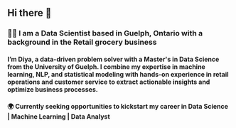 ## Hi there 👋

### 👩‍💻 I am a Data Scientist based in Guelph, Ontario with a background in the Retail grocery business

#### I’m Diya, a data-driven problem solver with a Master's in Data Science from the University of Guelph. I combine my expertise in machine learning, NLP, and statistical modeling with hands-on experience in retail operations and customer service to extract actionable insights and optimize business processes.
#### 🌍 Currently seeking opportunities to kickstart my career in Data Science | Machine Learning | Data Analyst
<!--
**diyapancholi/diyapancholi** is a ✨ _special_ ✨ repository because its `README.md` (this file) appears on your GitHub profile.

Here are some ideas to get you started:

- 🔭  I’m currently working on ...
- 🌱 I’m currently learning ...
- 👯 I’m looking to collaborate on ...
- 🤔 I’m looking for help with ...
- 💬 Ask me about ...
- 📫 How to reach me: ...
- 😄 Pronouns: ...
- ⚡ Fun fact: ...
-->

